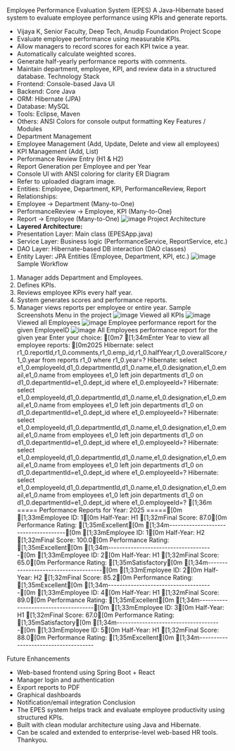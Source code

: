 Employee Performance Evaluation System (EPES)
A Java-Hibernate based system to evaluate employee performance using KPIs and generate reports.
  - Vijaya K, Senior Faculty, Deep Tech, Anudip Foundation
Project Scope
  - Evaluate employee performance using measurable KPIs.
  - Allow managers to record scores for each KPI twice a year.
  - Automatically calculate weighted scores.
  - Generate half-yearly performance reports with comments.
  - Maintain department, employee, KPI, and review data in a structured database.
Technology Stack
  - Frontend: Console-based Java UI
  - Backend: Core Java
  - ORM: Hibernate (JPA)
  - Database: MySQL
  - Tools: Eclipse, Maven 
  - Others: ANSI Colors for console output formatting
Key Features / Modules
  - Department Management
  - Employee Management (Add, Update, Delete and view all employees)
  - KPI Management (Add, List)
  - Performance Review Entry (H1 & H2)
  - Report Generation per Employee and per Year
  - Console UI with ANSI coloring for clarity
ER Diagram
  - Refer to uploaded diagram image.
  - Entities: Employee, Department, KPI, PerformanceReview, Report
  - Relationships:
  - Employee → Department (Many-to-One)
  - PerformanceReview → Employee, KPI (Many-to-One)
  - Report → Employee (Many-to-One)
    ![image](https://github.com/user-attachments/assets/08528933-9ada-4bf8-8840-3b5b5904c5da)
Project Architecture
  - **Layered Architecture:**
  - Presentation Layer: Main class (EPESApp.java)
  - Service Layer: Business logic (PerformanceService, ReportService, etc.)
  - DAO Layer: Hibernate-based DB interaction (DAO classes)
  - Entity Layer: JPA Entities (Employee, Department, KPI, etc.)
    ![image](https://github.com/user-attachments/assets/9482f8ca-9f83-4ae0-bd90-a7189fb5568a)
Sample Workflow
  1. Manager adds Department and Employees.
  2. Defines KPIs.
  3. Reviews employee KPIs every half year.
  4. System generates scores and performance reports.
  5. Manager views reports per employee or entire year.
Sample Screenshots
   Menu in the project
     ![image](https://github.com/user-attachments/assets/214a0097-fc97-4b06-979a-a07789d46f6c)
   Viewed all KPIs
     ![image](https://github.com/user-attachments/assets/7e47ec29-0434-46b4-a5e6-47ec90c32cfd)
   Viewed all Employees
     ![image](https://github.com/user-attachments/assets/e0886808-3b19-4f44-8b06-4c8c5c1104e6)
   Employee performance report for the given EmployeeID
     ![image](https://github.com/user-attachments/assets/d03c0673-bb62-47d5-a3f9-dc11a479ec73)
  All Employees performance report for the given year
    Enter your choice: [0m7
[1;34mEnter Year to view all employee reports: [0m2025
Hibernate: select r1_0.reportId,r1_0.comments,r1_0.emp_id,r1_0.halfYear,r1_0.overallScore,r1_0.year from reports r1_0 where r1_0.year=?
Hibernate: select e1_0.employeeId,d1_0.departmentId,d1_0.name,e1_0.designation,e1_0.email,e1_0.name from employees e1_0 left join departments d1_0 on d1_0.departmentId=e1_0.dept_id where e1_0.employeeId=?
Hibernate: select e1_0.employeeId,d1_0.departmentId,d1_0.name,e1_0.designation,e1_0.email,e1_0.name from employees e1_0 left join departments d1_0 on d1_0.departmentId=e1_0.dept_id where e1_0.employeeId=?
Hibernate: select e1_0.employeeId,d1_0.departmentId,d1_0.name,e1_0.designation,e1_0.email,e1_0.name from employees e1_0 left join departments d1_0 on d1_0.departmentId=e1_0.dept_id where e1_0.employeeId=?
Hibernate: select e1_0.employeeId,d1_0.departmentId,d1_0.name,e1_0.designation,e1_0.email,e1_0.name from employees e1_0 left join departments d1_0 on d1_0.departmentId=e1_0.dept_id where e1_0.employeeId=?
Hibernate: select e1_0.employeeId,d1_0.departmentId,d1_0.name,e1_0.designation,e1_0.email,e1_0.name from employees e1_0 left join departments d1_0 on d1_0.departmentId=e1_0.dept_id where e1_0.employeeId=?
[1;36m
===== Performance Reports for Year: 2025 =====[0m
[1;33mEmployee ID: 1[0m
Half-Year: H1
[1;32mFinal Score: 87.0[0m
Performance Rating: [1;35mExcellent[0m
[1;34m-------------------------------------[0m
[1;33mEmployee ID: 1[0m
Half-Year: H2
[1;32mFinal Score: 100.0[0m
Performance Rating: [1;35mExcellent[0m
[1;34m-------------------------------------[0m
[1;33mEmployee ID: 2[0m
Half-Year: H1
[1;32mFinal Score: 65.0[0m
Performance Rating: [1;35mSatisfactory[0m
[1;34m-------------------------------------[0m
[1;33mEmployee ID: 2[0m
Half-Year: H2
[1;32mFinal Score: 85.2[0m
Performance Rating: [1;35mExcellent[0m
[1;34m-------------------------------------[0m
[1;33mEmployee ID: 4[0m
Half-Year: H1
[1;32mFinal Score: 89.0[0m
Performance Rating: [1;35mExcellent[0m
[1;34m-------------------------------------[0m
[1;33mEmployee ID: 3[0m
Half-Year: H1
[1;32mFinal Score: 67.0[0m
Performance Rating: [1;35mSatisfactory[0m
[1;34m-------------------------------------[0m
[1;33mEmployee ID: 5[0m
Half-Year: H1
[1;32mFinal Score: 88.0[0m
Performance Rating: [1;35mExcellent[0m
[1;34m-------------------------------------

Future Enhancements
  - Web-based frontend using Spring Boot +  React
  - Manager login and authentication
  - Export reports to PDF
  - Graphical dashboards
  - Notification/email integration
Conclusion
  - The EPES system helps track and evaluate employee productivity using structured KPIs.
  - Built with clean modular architecture using Java and Hibernate.
  - Can be scaled and extended to enterprise-level web-based HR tools.
Thankyou. 

















